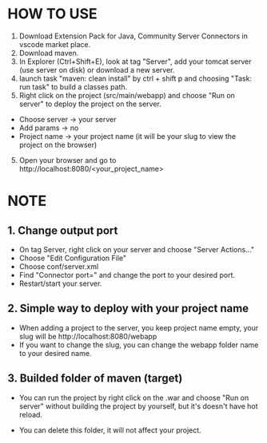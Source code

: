 # HOW TO USE

1. Download Extension Pack for Java, Community Server Connectors in vscode market place.
2. Download maven.
3. In Explorer (Ctrl+Shift+E), look at tag "Server", add your tomcat server (use server on disk) or download a new server.
4. launch task "maven: clean install" by ctrl + shift p and choosing "Task: run task" to build a classes path.
5. Right click on the project (src/main/webapp) and choose "Run on server" to deploy the project on the server.

- Choose server -> your server
- Add params -> no
- Project name -> your project name (it will be your slug to view the project on the browser)

5. Open your browser and go to http://localhost:8080/<your_project_name>

# NOTE

## 1. Change output port

- On tag Server, right click on your server and choose "Server Actions..."
- Choose "Edit Configuration File"
- Choose conf/server.xml
- Find "Connector port=" and change the port to your desired port.
- Restart/start your server.

## 2. Simple way to deploy with your project name

- When adding a project to the server, you keep project name empty, your slug will be http://localhost:8080/webapp
- If you want to change the slug, you can change the webapp folder name to your desired name.

## 3. Builded folder of maven (target)

- You can run the project by right click on the .war and choose "Run on server" without building the project by yourself, but it's doesn't have hot reload.

- You can delete this folder, it will not affect your project.
